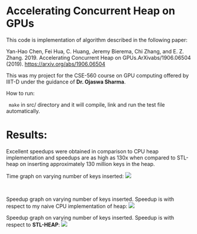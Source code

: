 # Accelerating Concurrent Heap on GPUs

This code is implementation of algorithm described in the following paper:

Yan-Hao Chen, Fei Hua, C. Huang, Jeremy Bierema, Chi Zhang, and E. Z. Zhang. 2019. Accelerating Concurrent Heap on GPUs.ArXivabs/1906.06504 (2019).  https://arxiv.org/abs/1906.06504

This was my project for the CSE-560 course on GPU computing offered by IIIT-D under the guidance of **Dr. Ojaswa Sharma**.

How to run:

``` make``` in src/ directory and it will compile, link and run the test file automatically.

# Results:

Excellent speedups were obtained in comparison to CPU heap implementation and speedups are as high as 130x when compared to STL-heap on inserting approximately 130 million keys in the heap.

Time graph on varying number of keys inserted:
![](https://github.com/CSE-560-GPU-Computing-2021/project_-team_15/blob/master/results/graph1.png)

<br>

Speedup graph on varying number of keys inserted. Speedup is with respect to my naive CPU implementation of heap:
![](https://github.com/CSE-560-GPU-Computing-2021/project_-team_15/blob/master/results/graph2.png)
<br>

Speedup graph on varying number of keys inserted. Speedup is with respect to **STL-HEAP**:
![](https://github.com/CSE-560-GPU-Computing-2021/project_-team_15/blob/master/results/graph2.2.png)
